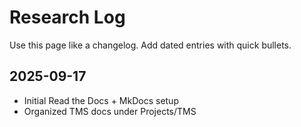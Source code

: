 # Research Log

Use this page like a changelog. Add dated entries with quick bullets.

## 2025-09-17
- Initial Read the Docs + MkDocs setup
- Organized TMS docs under Projects/TMS

